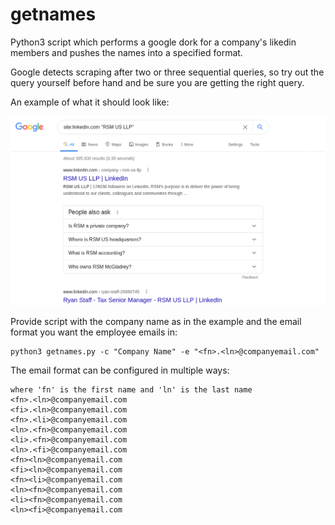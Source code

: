 # getnames

Python3 script which performs a google dork for a company's likedin members and pushes
the names into a specified format.

Google detects scraping after two or three sequential queries, so try out the query yourself
before hand and be sure you are getting the right query.

An example of what it should look like:

![Linkdein Google Dork](./misc/dork.png)

Provide script with the company name as in the example and the email format you want the employee
emails in:

```
python3 getnames.py -c "Company Name" -e "<fn>.<ln>@companyemail.com"
```

The email format can be configured in multiple ways:

```
where 'fn' is the first name and 'ln' is the last name
<fn>.<ln>@companyemail.com
<fi>.<ln>@companyemail.com
<fn>.<li>@companyemail.com
<ln>.<fn>@companyemail.com
<li>.<fn>@companyemail.com
<ln>.<fi>@companyemail.com
<fn><ln>@companyemail.com
<fi><ln>@companyemail.com
<fn><li>@companyemail.com
<ln><fn>@companyemail.com
<li><fn>@companyemail.com
<ln><fi>@companyemail.com
```
